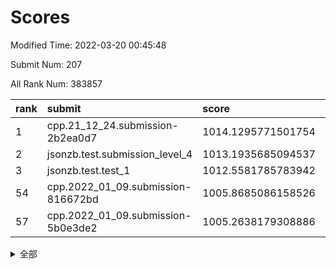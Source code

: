 # Scores

Modified Time: 2022-03-20 00:45:48

Submit Num: 207

All Rank Num: 383857

| rank |               submit               |       score        |       sigma        | pk_num |
| :--- | :--------------------------------- | :----------------- | :----------------- | :----- |
| 1    | cpp.21_12_24.submission-2b2ea0d7   | 1014.1295771501754 | 0.8034306997599171 | 7418   |
| 2    | jsonzb.test.submission_level_4     | 1013.1935685094537 | 0.7926479534007271 | 7418   |
| 3    | jsonzb.test.test_1                 | 1012.5581785783942 | 0.7876940979747481 | 7420   |
| 54   | cpp.2022_01_09.submission-816672bd | 1005.8685086158526 | 0.7242679418868306 | 7415   |
| 57   | cpp.2022_01_09.submission-5b0e3de2 | 1005.2638179308886 | 0.7217960239495995 | 7420   |


<details>
<summary>全部</summary>

| rank |                 submit                 |       score        |       sigma        | pk_num |
| :--- | :------------------------------------- | :----------------- | :----------------- | :----- |
| 1    | cpp.21_12_24.submission-2b2ea0d7       | 1014.1295771501754 | 0.8034306997599171 | 7418   |
| 2    | jsonzb.test.submission_level_4         | 1013.1935685094537 | 0.7926479534007271 | 7418   |
| 3    | jsonzb.test.test_1                     | 1012.5581785783942 | 0.7876940979747481 | 7420   |
| 4    | gobigger.level_3.submission_level_3_46 | 1011.8080063117828 | 0.7823557282196316 | 7417   |
| 5    | gobigger.level_3.submission_level_3_15 | 1011.0774617858488 | 0.7623789845052181 | 7423   |
| 6    | gobigger.level_3.submission_level_3_14 | 1011.0078615192671 | 0.7717160281007273 | 7416   |
| 7    | gobigger.level_3.submission_level_3_20 | 1010.991225122701  | 0.7697579798763705 | 7423   |
| 8    | gobigger.level_3.submission_level_3_40 | 1010.9868517398253 | 0.7758008267311235 | 7417   |
| 9    | gobigger.level_3.submission_level_3_1  | 1010.9517417408344 | 0.7556732428798069 | 7414   |
| 10   | gobigger.level_3.submission_level_3_36 | 1010.8409197333664 | 0.769458379031662  | 7414   |
| 11   | gobigger.level_3.submission_level_3_28 | 1010.7243156749398 | 0.8123439896313929 | 7420   |
| 12   | gobigger.level_3.submission_level_3_33 | 1010.6923755778175 | 0.7543610988426092 | 7416   |
| 13   | gobigger.level_3.submission_level_3_0  | 1010.6530613589115 | 0.7289007469527645 | 7418   |
| 14   | gobigger.level_3.submission_level_3_37 | 1010.5396610367127 | 0.7713885872956809 | 7416   |
| 15   | gobigger.level_3.submission_level_3_6  | 1010.4518071300587 | 0.7476790742363804 | 7419   |
| 16   | gobigger.level_3.submission_level_3_29 | 1010.4110751168799 | 0.7434327167513061 | 7412   |
| 17   | gobigger.level_3.submission_level_3_49 | 1010.3686075411717 | 0.7723022751273726 | 7415   |
| 18   | gobigger.level_3.submission_level_3_16 | 1010.3618280645222 | 0.7573592715262267 | 7424   |
| 19   | gobigger.level_3.submission_level_3_43 | 1010.3235124062724 | 0.749443137130878  | 7420   |
| 20   | gobigger.level_3.submission_level_3_3  | 1010.2627648176165 | 0.7580599324570113 | 7417   |
| 21   | gobigger.level_3.submission_level_3_44 | 1010.2316350795821 | 0.7649134449574053 | 7419   |
| 22   | gobigger.level_3.submission_level_3_31 | 1010.1691485363849 | 0.7512166137615722 | 7412   |
| 23   | gobigger.level_3.submission_level_3_12 | 1010.1515858457586 | 0.7378034732011728 | 7418   |
| 24   | gobigger.level_3.submission_level_3_19 | 1010.1070611301994 | 0.7376589987961163 | 7419   |
| 25   | gobigger.level_3.submission_level_3_47 | 1010.0733798059342 | 0.7651402594435723 | 7416   |
| 26   | gobigger.level_3.submission_level_3_25 | 1010.0713121418119 | 0.7608130124206145 | 7415   |
| 27   | gobigger.level_3.submission_level_3_32 | 1009.9843110152863 | 0.7595529966855178 | 7419   |
| 28   | gobigger.level_3.submission_level_3_5  | 1009.9641330494629 | 0.7655184543123594 | 7417   |
| 29   | gobigger.level_3.submission_level_3_18 | 1009.9122058325456 | 0.7599979938634254 | 7419   |
| 30   | gobigger.level_3.submission_level_3_21 | 1009.9018807667068 | 0.7714368536211061 | 7419   |
| 31   | gobigger.level_3.submission_level_3_45 | 1009.8768314673972 | 0.7567344007229021 | 7413   |
| 32   | gobigger.level_3.submission_level_3_38 | 1009.8666712086401 | 0.7307990124960861 | 7421   |
| 33   | gobigger.level_3.submission_level_3_10 | 1009.8162988101218 | 0.7611619620928558 | 7418   |
| 34   | gobigger.level_3.submission_level_3_22 | 1009.7241472820084 | 0.7312056380870002 | 7421   |
| 35   | gobigger.level_3.submission_level_3_27 | 1009.6526580838135 | 0.758977818552487  | 7419   |
| 36   | gobigger.level_3.submission_level_3_24 | 1009.5593557352652 | 0.7671126433533303 | 7415   |
| 37   | gobigger.level_3.submission_level_3_34 | 1009.5015643831397 | 0.7796009456424179 | 7417   |
| 38   | gobigger.level_3.submission_level_3_4  | 1009.5011591672178 | 0.7432615828972328 | 7418   |
| 39   | gobigger.level_3.submission_level_3_30 | 1009.429684689874  | 0.7616398030720274 | 7416   |
| 40   | gobigger.level_3.submission_level_3_2  | 1009.4286153933085 | 0.7455045485584929 | 7418   |
| 41   | gobigger.level_3.submission_level_3_23 | 1009.4216876763303 | 0.750209337280747  | 7418   |
| 42   | gobigger.level_3.submission_level_3_13 | 1009.4159130838336 | 0.756003583141321  | 7421   |
| 43   | gobigger.level_3.submission_level_3_26 | 1009.3253780216967 | 0.7510986505577761 | 7412   |
| 44   | gobigger.level_3.submission_level_3_7  | 1009.2902474278306 | 0.7523771566881902 | 7418   |
| 45   | gobigger.level_3.submission_level_3_42 | 1009.1703747499396 | 0.7566913408252124 | 7417   |
| 46   | gobigger.level_3.submission_level_3_9  | 1009.1311442088261 | 0.7736138300564304 | 7415   |
| 47   | gobigger.level_3.submission_level_3_8  | 1009.1046218871004 | 0.7520359413707343 | 7420   |
| 48   | gobigger.level_3.submission_level_3_39 | 1008.9736935873314 | 0.7381589234482085 | 7420   |
| 49   | gobigger.level_3.submission_level_3_35 | 1008.8875097708284 | 0.7261515607247174 | 7417   |
| 50   | gobigger.level_3.submission_level_3_11 | 1008.6669798483287 | 0.7570189233536745 | 7420   |
| 51   | gobigger.level_3.submission_level_3_41 | 1008.4296273707046 | 0.7494227067301769 | 7414   |
| 52   | gobigger.level_3.submission_level_3_48 | 1008.1703181382976 | 0.7574009094574592 | 7414   |
| 53   | gobigger.level_3.submission_level_3_17 | 1008.1186421772665 | 0.752991063552236  | 7422   |
| 54   | cpp.2022_01_09.submission-816672bd     | 1005.8685086158526 | 0.7242679418868306 | 7415   |
| 55   | gobigger.level_1.submission_level_1_25 | 1005.7389986229326 | 0.7317439642436571 | 7418   |
| 56   | gobigger.level_1.submission_level_1_46 | 1005.4763891698485 | 0.7360133454567479 | 7414   |
| 57   | cpp.2022_01_09.submission-5b0e3de2     | 1005.2638179308886 | 0.7217960239495995 | 7420   |
| 58   | gobigger.level_1.submission_level_1_39 | 1005.1934845282643 | 0.740179018569151  | 7420   |
| 59   | gobigger.level_1.submission_level_1_32 | 1005.0268751661906 | 0.7105547057617295 | 7418   |
| 60   | gobigger.level_1.submission_level_1_23 | 1004.7419952367627 | 0.7248461472774912 | 7418   |
| 61   | gobigger.level_1.submission_level_1_16 | 1004.692382676011  | 0.7223045993689426 | 7416   |
| 62   | gobigger.level_1.submission_level_1_14 | 1004.4899774863894 | 0.7281566372026975 | 7420   |
| 63   | gobigger.level_1.submission_level_1_29 | 1004.4890364174626 | 0.7258312229213343 | 7416   |
| 64   | gobigger.level_1.submission_level_1_36 | 1004.4417040656778 | 0.7195158657836901 | 7416   |
| 65   | gobigger.level_1.submission_level_1_3  | 1004.4310137036351 | 0.7203284141818881 | 7421   |
| 66   | gobigger.level_1.submission_level_1_45 | 1004.1083446004978 | 0.7121080896525994 | 7420   |
| 67   | gobigger.level_1.submission_level_1_5  | 1004.0943452328138 | 0.7131183387276617 | 7418   |
| 68   | gobigger.level_1.submission_level_1_43 | 1004.0784308369975 | 0.7114825522084595 | 7421   |
| 69   | gobigger.level_1.submission_level_1_38 | 1003.9065704282785 | 0.7139886179884714 | 7419   |
| 70   | gobigger.level_1.submission_level_1_48 | 1003.8925908358755 | 0.7117096040391038 | 7419   |
| 71   | gobigger.level_1.submission_level_1_13 | 1003.8881791005965 | 0.7127524183848694 | 7417   |
| 72   | gobigger.level_1.submission_level_1_35 | 1003.8849663513407 | 0.716955708316061  | 7408   |
| 73   | gobigger.level_1.submission_level_1_30 | 1003.8259144102651 | 0.7215395822887499 | 7419   |
| 74   | gobigger.level_1.submission_level_1_7  | 1003.6493200073351 | 0.7134767474753589 | 7424   |
| 75   | gobigger.level_1.submission_level_1_41 | 1003.6264368472164 | 0.7271541849828018 | 7412   |
| 76   | gobigger.level_1.submission_level_1_0  | 1003.5518628666425 | 0.714767829350275  | 7419   |
| 77   | gobigger.level_1.submission_level_1_21 | 1003.5114532945624 | 0.7059066669883269 | 7417   |
| 78   | gobigger.level_1.submission_level_1_49 | 1003.4909721637471 | 0.7126832952983775 | 7415   |
| 79   | gobigger.level_1.submission_level_1_1  | 1003.457462696775  | 0.7154168037908188 | 7410   |
| 80   | gobigger.level_1.submission_level_1_27 | 1003.3224716797911 | 0.7121050712651396 | 7419   |
| 81   | gobigger.level_1.submission_level_1_22 | 1003.3073718325501 | 0.7118728466848778 | 7413   |
| 82   | gobigger.level_1.submission_level_1_2  | 1003.1875518870363 | 0.7115662704980584 | 7416   |
| 83   | gobigger.level_1.submission_level_1_8  | 1003.1784695190114 | 0.7271729885185003 | 7424   |
| 84   | gobigger.level_1.submission_level_1_40 | 1003.1312467292903 | 0.7121206507115361 | 7417   |
| 85   | gobigger.level_1.submission_level_1_47 | 1003.0910313882432 | 0.7134027308367678 | 7416   |
| 86   | gobigger.level_1.submission_level_1_28 | 1002.8906686013745 | 0.7188443597330912 | 7420   |
| 87   | gobigger.level_1.submission_level_1_42 | 1002.853118505508  | 0.7190911555919725 | 7413   |
| 88   | gobigger.level_1.submission_level_1_44 | 1002.8364681372266 | 0.718576015143545  | 7424   |
| 89   | gobigger.level_1.submission_level_1_34 | 1002.8211522687553 | 0.7171744997509993 | 7415   |
| 90   | gobigger.level_1.submission_level_1_15 | 1002.7320525444013 | 0.7109475871543088 | 7421   |
| 91   | gobigger.level_1.submission_level_1_4  | 1002.6885977267387 | 0.7260377131778001 | 7417   |
| 92   | gobigger.level_1.submission_level_1_6  | 1002.6826021835042 | 0.715256596682902  | 7418   |
| 93   | gobigger.level_1.submission_level_1_18 | 1002.540813436445  | 0.7302096930648156 | 7415   |
| 94   | gobigger.level_1.submission_level_1_20 | 1002.5220950208586 | 0.7125525546591194 | 7420   |
| 95   | gobigger.level_1.submission_level_1_37 | 1002.4987840440477 | 0.7180012242672544 | 7415   |
| 96   | gobigger.level_1.submission_level_1_19 | 1002.4645289592532 | 0.7135698376231694 | 7416   |
| 97   | gobigger.level_1.submission_level_1_12 | 1002.4516659900922 | 0.714254173648226  | 7419   |
| 98   | gobigger.level_1.submission_level_1_10 | 1002.4177206775839 | 0.7141839201889181 | 7412   |
| 99   | gobigger.level_1.submission_level_1_24 | 1002.4052726182971 | 0.7148175319101381 | 7413   |
| 100  | gobigger.level_1.submission_level_1_33 | 1002.3858228506834 | 0.7141254385222892 | 7415   |
| 101  | gobigger.level_1.submission_level_1_11 | 1002.1893175242637 | 0.7122153723569843 | 7414   |
| 102  | gobigger.level_1.submission_level_1_31 | 1002.1144266224798 | 0.709672245365129  | 7417   |
| 103  | gobigger.level_1.submission_level_1_17 | 1001.813222340432  | 0.7246074298122536 | 7416   |
| 104  | gobigger.level_1.submission_level_1_26 | 1001.4857007573517 | 0.7063043177268604 | 7421   |
| 105  | gobigger.level_1.submission_level_1_9  | 1001.2849400987658 | 0.7144630142527199 | 7417   |
| 106  | gobigger.random.submission_random_46   | 998.0629054262193  | 0.7079690630511015 | 7417   |
| 107  | gobigger.random.submission_random_12   | 997.1367422910045  | 0.7086004957658877 | 7422   |
| 108  | gobigger.random.submission_random_8    | 997.0374174272007  | 0.6993542672060284 | 7414   |
| 109  | gobigger.random.submission_random_22   | 997.0022347762343  | 0.6925695383225854 | 7420   |
| 110  | gobigger.random.submission_random_9    | 996.8531721426183  | 0.7033126166562248 | 7421   |
| 111  | gobigger.random.submission_random_32   | 996.8210305054737  | 0.7050912666694734 | 7418   |
| 112  | gobigger.random.submission_random_38   | 996.6904133926804  | 0.7187827012761504 | 7416   |
| 113  | gobigger.random.submission_random_37   | 996.6396987369103  | 0.7172756447059141 | 7420   |
| 114  | gobigger.random.submission_random_36   | 996.5430421261538  | 0.7144591032692673 | 7419   |
| 115  | gobigger.random.submission_random_5    | 996.526957540701   | 0.7211039935252628 | 7418   |
| 116  | gobigger.random.submission_random_13   | 996.442833117291   | 0.7223496275971777 | 7420   |
| 117  | gobigger.random.submission_random_20   | 996.3840868492798  | 0.7063209940041973 | 7422   |
| 118  | gobigger.random.submission_random_17   | 996.3617906302956  | 0.6986151515136213 | 7415   |
| 119  | gobigger.random.submission_random_11   | 996.3076422870644  | 0.7082646505954691 | 7422   |
| 120  | gobigger.random.submission_random_49   | 996.3037431970506  | 0.7156643879527196 | 7414   |
| 121  | gobigger.random.submission_random_16   | 996.2898439095511  | 0.719052162132947  | 7414   |
| 122  | gobigger.random.submission_random_28   | 996.2729891283499  | 0.707756053377737  | 7413   |
| 123  | gobigger.random.submission_random_1    | 996.2325871176914  | 0.6928955740950484 | 7414   |
| 124  | gobigger.random.submission_random_7    | 996.1997025827839  | 0.695246655957162  | 7418   |
| 125  | gobigger.random.submission_random_23   | 996.0847708388517  | 0.7138167949523493 | 7416   |
| 126  | gobigger.random.submission_random_41   | 996.0711909943341  | 0.6993369278990683 | 7417   |
| 127  | gobigger.random.submission_random_39   | 996.0708786913476  | 0.7251728767969516 | 7420   |
| 128  | gobigger.random.submission_random_34   | 996.0557308989366  | 0.7002538923381562 | 7411   |
| 129  | gobigger.random.submission_random_47   | 996.0362441507082  | 0.7077504214959901 | 7419   |
| 130  | gobigger.random.submission_random_18   | 995.9978013052742  | 0.7178219762522234 | 7421   |
| 131  | gobigger.random.submission_random_3    | 995.9928510136273  | 0.7051830943686922 | 7418   |
| 132  | gobigger.random.submission_random_21   | 995.9702280545222  | 0.7166677616187468 | 7423   |
| 133  | gobigger.random.submission_random_31   | 995.964426501313   | 0.7034710315275596 | 7418   |
| 134  | gobigger.random.submission_random_19   | 995.8924318803598  | 0.7231475683597557 | 7417   |
| 135  | gobigger.random.submission_random_45   | 995.8894816895973  | 0.7047995985721285 | 7418   |
| 136  | gobigger.random.submission_random_6    | 995.8721598935712  | 0.7077343360105043 | 7417   |
| 137  | gobigger.random.submission_random_2    | 995.844153293789   | 0.719685323025008  | 7419   |
| 138  | gobigger.random.submission_random_35   | 995.7703693197201  | 0.7176901509617477 | 7418   |
| 139  | gobigger.random.submission_random_42   | 995.7462593620315  | 0.7112425074304058 | 7413   |
| 140  | gobigger.random.submission_random_30   | 995.7424698935035  | 0.7121157735055362 | 7418   |
| 141  | gobigger.random.submission_random_33   | 995.7293115737915  | 0.7036644341462013 | 7420   |
| 142  | gobigger.random.submission_random_40   | 995.6414129952632  | 0.7157319693371934 | 7421   |
| 143  | gobigger.random.submission_random_27   | 995.5893164990631  | 0.7171475904469344 | 7419   |
| 144  | gobigger.random.submission_random_26   | 995.5535297297452  | 0.7105416134646367 | 7423   |
| 145  | gobigger.random.submission_random_29   | 995.5420959969908  | 0.7252112191138552 | 7415   |
| 146  | gobigger.random.submission_random_0    | 995.4797966797561  | 0.7097357869504063 | 7421   |
| 147  | gobigger.random.submission_random_48   | 995.4667746309536  | 0.7092986407970013 | 7420   |
| 148  | gobigger.random.submission_random_24   | 995.3531794226859  | 0.7188666677181583 | 7419   |
| 149  | gobigger.random.submission_random_15   | 995.3514855712235  | 0.726672842100518  | 7417   |
| 150  | gobigger.random.submission_random_43   | 995.2689328460996  | 0.710798267227931  | 7414   |
| 151  | gobigger.random.submission_random_25   | 995.2645286292715  | 0.7072375927188633 | 7417   |
| 152  | gobigger.random.submission_random_44   | 995.2553776172999  | 0.7219500398518481 | 7414   |
| 153  | gobigger.random.submission_random_14   | 995.0374315944472  | 0.7119640206444514 | 7417   |
| 154  | gobigger.random.submission_random_10   | 994.7165357096883  | 0.719510841496214  | 7416   |
| 155  | gobigger.random.submission_random_4    | 994.6959985332983  | 0.7193705262725557 | 7421   |
| 156  | gobigger.level_2.submission_level_2_30 | 994.0704805341403  | 0.7300696258449962 | 7419   |
| 157  | gobigger.level_2.submission_level_2_37 | 993.6108777691201  | 0.7588975298708391 | 7415   |
| 158  | gobigger.level_2.submission_level_2_8  | 993.4628075396479  | 0.7309998898302609 | 7414   |
| 159  | gobigger.level_2.submission_level_2_45 | 993.3998205132217  | 0.7283032630047208 | 7420   |
| 160  | gobigger.level_2.submission_level_2_48 | 993.2191491247632  | 0.7403247333425971 | 7419   |
| 161  | gobigger.level_2.submission_level_2_5  | 993.0312843650113  | 0.7464531519196581 | 7413   |
| 162  | gobigger.level_2.submission_level_2_22 | 993.026010888226   | 0.7535697364379448 | 7422   |
| 163  | gobigger.level_2.submission_level_2_13 | 992.8688682208259  | 0.7187701116743057 | 7414   |
| 164  | gobigger.level_2.submission_level_2_23 | 992.8665351295837  | 0.73208400225568   | 7416   |
| 165  | gobigger.level_2.submission_level_2_9  | 992.8055379013655  | 0.7404735512838838 | 7418   |
| 166  | gobigger.level_2.submission_level_2_39 | 992.792615337814   | 0.7618044338189798 | 7414   |
| 167  | gobigger.level_2.submission_level_2_33 | 992.6540792510682  | 0.733052388598827  | 7418   |
| 168  | gobigger.level_2.submission_level_2_19 | 992.5774442446972  | 0.7385631033250387 | 7416   |
| 169  | gobigger.level_2.submission_level_2_49 | 992.4611856614767  | 0.7448558291550673 | 7419   |
| 170  | gobigger.level_2.submission_level_2_38 | 992.3916438545406  | 0.7571123768028314 | 7417   |
| 171  | gobigger.level_2.submission_level_2_10 | 992.3861934473042  | 0.7349722313052396 | 7423   |
| 172  | gobigger.level_2.submission_level_2_28 | 992.3725167235694  | 0.738517939175011  | 7420   |
| 173  | gobigger.level_2.submission_level_2_40 | 992.1853138504617  | 0.7361325329683107 | 7423   |
| 174  | gobigger.level_2.submission_level_2_46 | 992.1685721996522  | 0.7414575296121545 | 7419   |
| 175  | gobigger.level_2.submission_level_2_43 | 992.0697989600512  | 0.7392226532333542 | 7420   |
| 176  | gobigger.level_2.submission_level_2_35 | 992.0280668419997  | 0.7400730568654027 | 7416   |
| 177  | gobigger.level_2.submission_level_2_34 | 992.0028772661593  | 0.755856722661677  | 7416   |
| 178  | gobigger.level_2.submission_level_2_18 | 991.9794828020174  | 0.7548433077302016 | 7420   |
| 179  | gobigger.level_2.submission_level_2_29 | 991.9709418081434  | 0.744030245414973  | 7413   |
| 180  | gobigger.level_2.submission_level_2_0  | 991.9405910134556  | 0.7521722138676875 | 7415   |
| 181  | gobigger.level_2.submission_level_2_42 | 991.8365890212251  | 0.7502665744880093 | 7417   |
| 182  | gobigger.level_2.submission_level_2_1  | 991.8275152236932  | 0.7303208886463821 | 7424   |
| 183  | gobigger.level_2.submission_level_2_26 | 991.8137054880991  | 0.7464353311221852 | 7418   |
| 184  | gobigger.level_2.submission_level_2_20 | 991.7934375487016  | 0.7408795058916521 | 7418   |
| 185  | gobigger.level_2.submission_level_2_21 | 991.7638714621444  | 0.7556168062242449 | 7414   |
| 186  | gobigger.level_2.submission_level_2_11 | 991.7167172387149  | 0.7272243184407586 | 7416   |
| 187  | gobigger.level_2.submission_level_2_47 | 991.6835488887367  | 0.7448982380883415 | 7416   |
| 188  | gobigger.level_2.submission_level_2_4  | 991.6630988544424  | 0.733027225221927  | 7419   |
| 189  | gobigger.level_2.submission_level_2_15 | 991.6518968387988  | 0.756880316525588  | 7416   |
| 190  | gobigger.level_2.submission_level_2_17 | 991.6214213699501  | 0.7463298781634944 | 7422   |
| 191  | gobigger.level_2.submission_level_2_2  | 991.6054403233998  | 0.7574254608052091 | 7420   |
| 192  | gobigger.level_2.submission_level_2_32 | 991.4246292061401  | 0.7532710744437026 | 7415   |
| 193  | gobigger.level_2.submission_level_2_31 | 991.4090953181645  | 0.7374277082280524 | 7420   |
| 194  | gobigger.level_2.submission_level_2_16 | 991.3616837466192  | 0.7684908625758354 | 7418   |
| 195  | gobigger.level_2.submission_level_2_44 | 991.2959423254589  | 0.7661809842415975 | 7417   |
| 196  | gobigger.level_2.submission_level_2_24 | 991.2245287060233  | 0.7821665078945478 | 7420   |
| 197  | gobigger.level_2.submission_level_2_41 | 991.2055126803949  | 0.736019498649593  | 7419   |
| 198  | gobigger.level_2.submission_level_2_7  | 991.152582936406   | 0.7622263703225777 | 7417   |
| 199  | gobigger.level_2.submission_level_2_14 | 991.0699379551521  | 0.7431509258395989 | 7422   |
| 200  | gobigger.level_2.submission_level_2_12 | 990.9294177975055  | 0.7521382609120528 | 7412   |
| 201  | gobigger.level_2.submission_level_2_25 | 990.8750235581512  | 0.767762779867359  | 7418   |
| 202  | gobigger.level_2.submission_level_2_6  | 990.8362795471202  | 0.7418074298734049 | 7415   |
| 203  | gobigger.level_2.submission_level_2_3  | 990.6535517375521  | 0.7701645941922488 | 7413   |
| 204  | gobigger.level_2.submission_level_2_27 | 990.5661347724475  | 0.7653432949154271 | 7417   |
| 205  | gobigger.level_2.submission_level_2_36 | 990.499493142047   | 0.7417707521111626 | 7414   |
| 206  | gobigger.none.submission_none_0        | 976.8794524514469  | 1.3895548576188836 | 7423   |
| 207  | gobigger.none.submission_none_1        | 974.8515065713865  | 1.607032282271627  | 7411   |

</details>